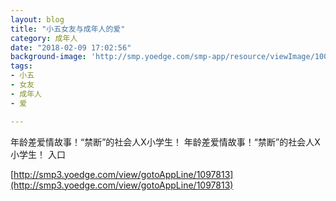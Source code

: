 ```yaml
---
layout: blog
title: "小五女友与成年人的爱"
category: 成年人
date: "2018-02-09 17:02:56"
background-image: 'http://smp.yoedge.com/smp-app/resource/viewImage/1001938appline.png'
tags:
- 小五
- 女友
- 成年人
- 爱

---
```

年龄差爱情故事！“禁断”的社会人X小学生！
年龄差爱情故事！“禁断”的社会人X小学生！
入口

[http://smp3.yoedge.com/view/gotoAppLine/1097813](http://smp3.yoedge.com/view/gotoAppLine/1097813)

        
